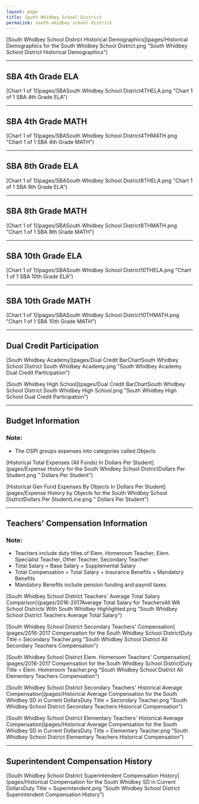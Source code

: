 ```yaml
---
layout: page
title: South Whidbey School District
permalink: south whidbey school district
---
```



[South Whidbey School District Historical Demographics](pages/Historical Demographics for the South Whidbey School District.png "South Whidbey School District Historical Demographics")

___

## SBA 4th Grade ELA

[Chart 1 of 1](pages/SBASouth Whidbey School District4THELA.png "Chart 1 of 1 SBA 4th Grade ELA")


___

## SBA 4th Grade MATH

[Chart 1 of 1](pages/SBASouth Whidbey School District4THMATH.png "Chart 1 of 1 SBA 4th Grade MATH")


___

## SBA 8th Grade ELA

[Chart 1 of 1](pages/SBASouth Whidbey School District8THELA.png "Chart 1 of 1 SBA 8th Grade ELA")


___

## SBA 8th Grade MATH

[Chart 1 of 1](pages/SBASouth Whidbey School District8THMATH.png "Chart 1 of 1 SBA 8th Grade MATH")


___

## SBA 10th Grade ELA

[Chart 1 of 1](pages/SBASouth Whidbey School District10THELA.png "Chart 1 of 1 SBA 10th Grade ELA")


___

## SBA 10th Grade MATH

[Chart 1 of 1](pages/SBASouth Whidbey School District10THMATH.png "Chart 1 of 1 SBA 10th Grade MATH")


___

## Dual Credit Participation

[South Whidbey Academy](pages/Dual Credit BarChartSouth Whidbey School District South Whidbey Academy.png "South Whidbey Academy Dual Credit Participation")

[South Whidbey High School](pages/Dual Credit BarChartSouth Whidbey School District South Whidbey High School.png "South Whidbey High School Dual Credit Participation")


___

## Budget Information
### Note:
- The OSPI groups expenses into categories called Objects

[Historical Total Expenses (All Funds) In Dollars Per Student](pages/Expense History for the South Whidbey School DistrictDollars Per Student.png " Dollars Per Student")

[Historical Gen Fund Expenses By Objects In Dollars Per Student](pages/Expense History by Objects for the South Whidbey School DistrictDollars Per StudentLine.png " Dollars Per Student")


___

## Teachers' Compensation Information
### Note:
- Teachers include duty titles of Elem. Homeroom Teacher, Elem. Specialist Teacher, Other Teacher, Secondary Teacher
- Total Salary = Base Salary + Supplemental Salary
- Total Compensation = Total Salary + Insurance Benefits + Mandatory Benefits
- Mandatory Benefits include pension funding and payroll taxes

[South Whidbey School District Teachers' Average Total Salary Comparison](pages/2016-2017Average Total Salary for TeachersAll WA School Districts With South Whidbey Highlighted.png "South Whidbey School District Teachers Average Total Salary")

[South Whidbey School District Secondary Teachers' Compensation](pages/2016-2017 Compensation for the South Whidbey School DistrictDuty Title = Secondary Teacher.png "South Whidbey School District All Secondary Teachers Compensation")

[South Whidbey School District Elem. Homeroom Teachers' Compensation](pages/2016-2017 Compensation for the South Whidbey School DistrictDuty Title = Elem. Homeroom Teacher.png "South Whidbey School District All Elementary Teachers Compensation")

[South Whidbey School District Secondary Teachers' Historical Average Compensation](pages/Historical Average Compensation for the South Whidbey SD in Current DollarsDuty Title = Secondary Teacher.png "South Whidbey School District Secondary Teachers Historical Compensation")

[South Whidbey School District Elementary Teachers' Historical Average Compensation](pages/Historical Average Compensation for the South Whidbey SD in Current DollarsDuty Title = Elementary Teacher.png "South Whidbey School District Elementary Teachers Historical Compensation")


___

## Superintendent Compensation History

[South Whidbey School District Superintendent Compensation History](pages/Historical Compensation for the South Whidbey SD in Current DollarsDuty Title = Superintendent.png "South Whidbey School District Superintendent Compensation History")

